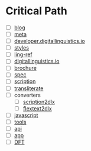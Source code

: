 # Critical Path

- [ ] [blog](https://medium.com/digital-linguistics)
- [ ] [meta](https://github.com/orgs/digitallinguistics/projects/3)
- [ ] [developer.digitallinguistics.io](https://github.com/digitallinguistics/digitallinguistics.github.io)
- [ ] [styles](https://github.com/digitallinguistics/styles)
- [ ] [ling-ref](https://github.com/dwhieb/ling-ref)
- [ ] [digitallinguistics.io](https://github.com/digitallinguistics/digitallinguistics.io)
- [ ] [brochure](https://github.com/digitallinguistics/styles/blob/master/brochure.pub)
- [ ] [spec](https://github.com/digitallinguistics/spec)
- [ ] [scription](https://github.com/digitallinguistics/scription)
- [ ] [transliterate](https://github.com/digitallinguistics/transliterate)
- [ ] converters
  - [ ] [scription2dlx](https://github.com/digitallinguistics/scription2dlx)
  - [ ] [flextext2dlx](https://github.com/digitallinguistics/flextext2dlx)
- [ ] [javascript](https://github.com/digitallinguistics/javascript)
- [ ] [tools](https://github.com/digitallinguistics/tools)
- [ ] [api](https://github.com/digitallinguistics/api)
- [ ] [app](https://github.com/digitallinguistics/app)
- [ ] [DFT](https://github.com/digitallinguistics/DFT)
